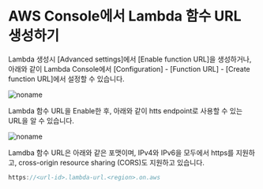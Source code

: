 # AWS Console에서 Lambda 함수 URL 생성하기

Lambda 생성시 [Advanced settings]에서 [Enable function URL]을 생성하거나, 아래와 같이 Lambda Console에서 [Configuration] - [Function URL] - [Create function URL]에서 설정할 수 있습니다. 

![noname](https://user-images.githubusercontent.com/52392004/176203261-e8985359-6e7e-4d1e-988c-2b77b9a11d60.png)



Lambda 함수 URL을 Enable한 후, 아래와 같이 htts endpoint로 사용할 수 있는 URL을 알 수 있습니다.

![noname](https://user-images.githubusercontent.com/52392004/176204066-12890c3a-59b2-4615-bdc1-111ba4c571e8.png)



Lamdba 함수 URL은 아래와 같은 포맷이며, IPv4와 IPv6을 모두에서 https를 지원하고, cross-origin resource sharing (CORS)도 지원하고 있습니다. 

```c
https://<url-id>.lambda-url.<region>.on.aws
```
